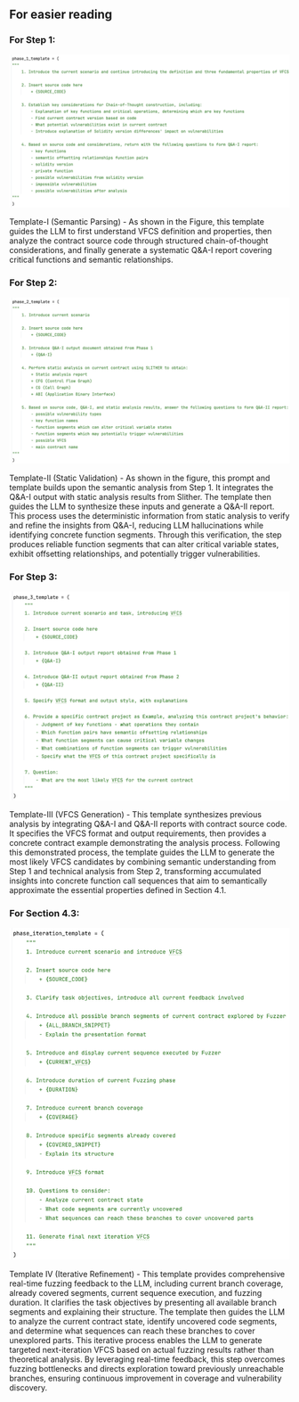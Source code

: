
## For easier reading


### For Step 1:
![template_1.jpg](template_1.jpg)

Template-I (Semantic Parsing) - As shown in the Figure, this template guides the LLM to first understand VFCS definition and properties, then analyze the contract source code through structured chain-of-thought considerations, and finally generate a systematic Q&A-I report covering critical functions and semantic relationships.

### For Step 2:
![template_2.jpg](template_2.jpg)

Template-II (Static Validation) - As shown in the figure, this prompt and template builds upon the semantic analysis from Step 1. It integrates the Q&A-I output with static analysis results from Slither. The template then guides the LLM to synthesize these inputs and generate a Q&A-II report. This process uses the deterministic information from static analysis to verify and refine the insights from Q&A-I, reducing LLM hallucinations while identifying concrete function segments. Through this verification, the step produces reliable function segments that can alter critical variable states, exhibit offsetting relationships, and potentially trigger vulnerabilities.

### For Step 3:
![template_3.jpg](template_3.jpg)

Template-III (VFCS Generation) - This template synthesizes previous analysis by integrating Q&A-I and Q&A-II reports with contract source code. It specifies the VFCS format and output requirements, then provides a concrete contract example demonstrating the analysis process. Following this demonstrated process, the template guides the LLM to generate the most likely VFCS candidates by combining semantic understanding from Step 1 and technical analysis from Step 2, transforming accumulated insights into concrete function call sequences that aim to semantically approximate the essential properties defined in Section 4.1.

### For Section 4.3:
![template_sec43.jpg](template_sec43.jpg)

Template IV (Iterative Refinement) - This template provides comprehensive real-time fuzzing feedback to the LLM, including current branch coverage, already covered segments, current sequence execution, and fuzzing duration. It clarifies the task objectives by presenting all available branch segments and explaining their structure. The template then guides the LLM to analyze the current contract state, identify uncovered code segments, and determine what sequences can reach these branches to cover unexplored parts. This iterative process enables the LLM to generate targeted next-iteration VFCS based on actual fuzzing results rather than theoretical analysis. By leveraging real-time feedback, this step overcomes fuzzing bottlenecks and directs exploration toward previously unreachable branches, ensuring continuous improvement in coverage and vulnerability discovery.

